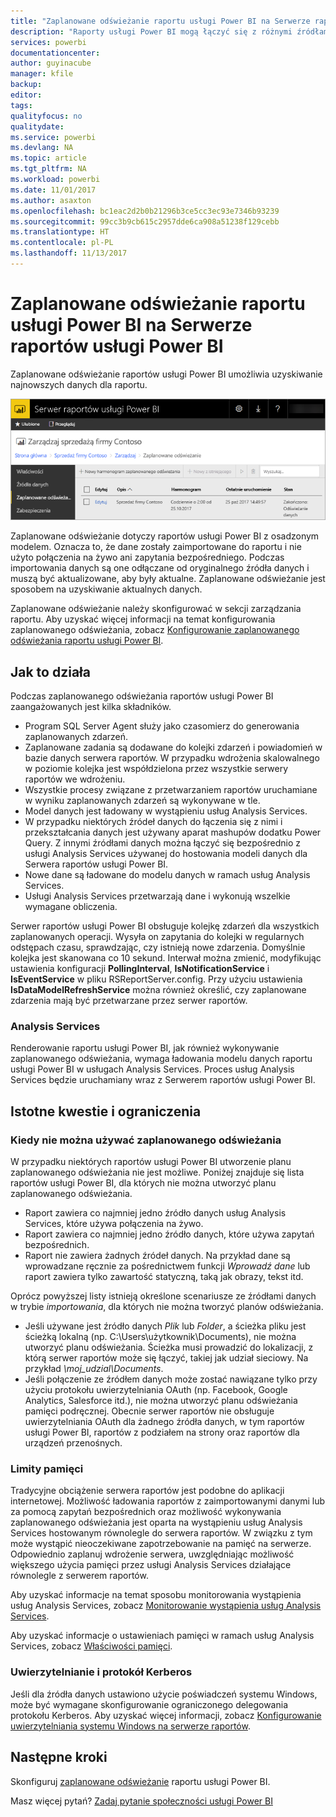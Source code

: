```yaml
---
title: "Zaplanowane odświeżanie raportu usługi Power BI na Serwerze raportów usługi Power BI"
description: "Raporty usługi Power BI mogą łączyć się z różnymi źródłami danych. Zależnie od sposobu użycia danych są dostępne różne źródła danych."
services: powerbi
documentationcenter: 
author: guyinacube
manager: kfile
backup: 
editor: 
tags: 
qualityfocus: no
qualitydate: 
ms.service: powerbi
ms.devlang: NA
ms.topic: article
ms.tgt_pltfrm: NA
ms.workload: powerbi
ms.date: 11/01/2017
ms.author: asaxton
ms.openlocfilehash: bc1eac2d2b0b21296b3ce5cc3ec93e7346b93239
ms.sourcegitcommit: 99cc3b9cb615c2957dde6ca908a51238f129cebb
ms.translationtype: HT
ms.contentlocale: pl-PL
ms.lasthandoff: 11/13/2017
---
```

# <a name="power-bi-report-scheduled-refresh-in-power-bi-report-server"></a>Zaplanowane odświeżanie raportu usługi Power BI na Serwerze raportów usługi Power BI
Zaplanowane odświeżanie raportów usługi Power BI umożliwia uzyskiwanie najnowszych danych dla raportu.

![Zaplanowane odświeżanie na Serwerze raportów usługi Power BI](media/scheduled-refresh/scheduled-refresh-success.png)

Zaplanowane odświeżanie dotyczy raportów usługi Power BI z osadzonym modelem. Oznacza to, że dane zostały zaimportowane do raportu i nie użyto połączenia na żywo ani zapytania bezpośredniego. Podczas importowania danych są one odłączane od oryginalnego źródła danych i muszą być aktualizowane, aby były aktualne. Zaplanowane odświeżanie jest sposobem na uzyskiwanie aktualnych danych.

Zaplanowane odświeżanie należy skonfigurować w sekcji zarządzania raportu. Aby uzyskać więcej informacji na temat konfigurowania zaplanowanego odświeżania, zobacz [Konfigurowanie zaplanowanego odświeżania raportu usługi Power BI](configure-scheduled-refresh.md).

## <a name="how-this-works"></a>Jak to działa
Podczas zaplanowanego odświeżania raportów usługi Power BI zaangażowanych jest kilka składników.

* Program SQL Server Agent służy jako czasomierz do generowania zaplanowanych zdarzeń.
* Zaplanowane zadania są dodawane do kolejki zdarzeń i powiadomień w bazie danych serwera raportów. W przypadku wdrożenia skalowalnego w poziomie kolejka jest współdzielona przez wszystkie serwery raportów we wdrożeniu.
* Wszystkie procesy związane z przetwarzaniem raportów uruchamiane w wyniku zaplanowanych zdarzeń są wykonywane w tle.
* Model danych jest ładowany w wystąpieniu usług Analysis Services.
* W przypadku niektórych źródeł danych do łączenia się z nimi i przekształcania danych jest używany aparat mashupów dodatku Power Query. Z innymi źródłami danych można łączyć się bezpośrednio z usługi Analysis Services używanej do hostowania modeli danych dla Serwera raportów usługi Power BI.
* Nowe dane są ładowane do modelu danych w ramach usług Analysis Services.
* Usługi Analysis Services przetwarzają dane i wykonują wszelkie wymagane obliczenia.

Serwer raportów usługi Power BI obsługuje kolejkę zdarzeń dla wszystkich zaplanowanych operacji. Wysyła on zapytania do kolejki w regularnych odstępach czasu, sprawdzając, czy istnieją nowe zdarzenia. Domyślnie kolejka jest skanowana co 10 sekund. Interwał można zmienić, modyfikując ustawienia konfiguracji **PollingInterval**, **IsNotificationService** i **IsEventService** w pliku RSReportServer.config. Przy użyciu ustawienia **IsDataModelRefreshService** można również określić, czy zaplanowane zdarzenia mają być przetwarzane przez serwer raportów.

### <a name="analysis-services"></a>Analysis Services
Renderowanie raportu usługi Power BI, jak również wykonywanie zaplanowanego odświeżania, wymaga ładowania modelu danych raportu usługi Power BI w usługach Analysis Services. Proces usług Analysis Services będzie uruchamiany wraz z Serwerem raportów usługi Power BI.

## <a name="considerations-and-limitations"></a>Istotne kwestie i ograniczenia
### <a name="when-scheduled-refresh-cant-be-used"></a>Kiedy nie można używać zaplanowanego odświeżania
W przypadku niektórych raportów usługi Power BI utworzenie planu zaplanowanego odświeżania nie jest możliwe. Poniżej znajduje się lista raportów usługi Power BI, dla których nie można utworzyć planu zaplanowanego odświeżania.

* Raport zawiera co najmniej jedno źródło danych usług Analysis Services, które używa połączenia na żywo.
* Raport zawiera co najmniej jedno źródło danych, które używa zapytań bezpośrednich.
* Raport nie zawiera żadnych źródeł danych. Na przykład dane są wprowadzane ręcznie za pośrednictwem funkcji *Wprowadź dane* lub raport zawiera tylko zawartość statyczną, taką jak obrazy, tekst itd.

Oprócz powyższej listy istnieją określone scenariusze ze źródłami danych w trybie *importowania*, dla których nie można tworzyć planów odświeżania.

* Jeśli używane jest źródło danych *Plik* lub *Folder*, a ścieżka pliku jest ścieżką lokalną (np. C:\Users\użytkownik\Documents), nie można utworzyć planu odświeżania. Ścieżka musi prowadzić do lokalizacji, z którą serwer raportów może się łączyć, takiej jak udział sieciowy. Na przykład *\\moj_udzial\Documents*.
* Jeśli połączenie ze źródłem danych może zostać nawiązane tylko przy użyciu protokołu uwierzytelniania OAuth (np. Facebook, Google Analytics, Salesforce itd.), nie można utworzyć planu odświeżania pamięci podręcznej. Obecnie serwer raportów nie obsługuje uwierzytelniania OAuth dla żadnego źródła danych, w tym raportów usługi Power BI, raportów z podziałem na strony oraz raportów dla urządzeń przenośnych.

### <a name="memory-limits"></a>Limity pamięci
Tradycyjne obciążenie serwera raportów jest podobne do aplikacji internetowej. Możliwość ładowania raportów z zaimportowanymi danymi lub za pomocą zapytań bezpośrednich oraz możliwość wykonywania zaplanowanego odświeżania jest oparta na wystąpieniu usług Analysis Services hostowanym równolegle do serwera raportów. W związku z tym może wystąpić nieoczekiwane zapotrzebowanie na pamięć na serwerze. Odpowiednio zaplanuj wdrożenie serwera, uwzględniając możliwość większego użycia pamięci przez usługi Analysis Services działające równolegle z serwerem raportów.

Aby uzyskać informacje na temat sposobu monitorowania wystąpienia usług Analysis Services, zobacz [Monitorowanie wystąpienia usług Analysis Services](https://docs.microsoft.com/sql/analysis-services/instances/monitor-an-analysis-services-instance).

Aby uzyskać informacje o ustawieniach pamięci w ramach usług Analysis Services, zobacz [Właściwości pamięci](https://docs.microsoft.com/sql/analysis-services/server-properties/memory-properties).

### <a name="authentication-and-kerberos"></a>Uwierzytelnianie i protokół Kerberos
Jeśli dla źródła danych ustawiono użycie poświadczeń systemu Windows, może być wymagane skonfigurowanie ograniczonego delegowania protokołu Kerberos. Aby uzyskać więcej informacji, zobacz [Konfigurowanie uwierzytelniania systemu Windows na serwerze raportów](https://docs.microsoft.com/sql/reporting-services/security/configure-windows-authentication-on-the-report-server).

## <a name="next-steps"></a>Następne kroki
Skonfiguruj [zaplanowane odświeżanie](configure-scheduled-refresh.md) raportu usługi Power BI.

Masz więcej pytań? [Zadaj pytanie społeczności usługi Power BI](https://community.powerbi.com/)

